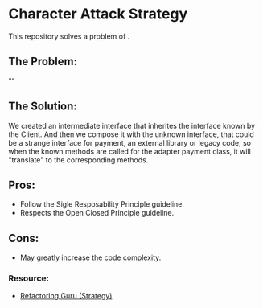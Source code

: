 # Character Attack Strategy 

This repository solves a problem of .

## The Problem:

""

## The Solution:

We created an intermediate interface that inherites the interface known by the Client. And then we compose it with the unknown interface, that could be a strange interface for payment, an external library or legacy code, so when the known methods are called for the adapter payment class, it will "translate" to the corresponding methods.

## Pros:
 
 - Follow the Sigle Resposability Principle guideline.
 - Respects the Open Closed Principle guideline.

## Cons:

 - May greatly increase the code complexity.


### **Resource:**

 - [Refactoring Guru (Strategy)](https://refactoring.guru/pt-br/design-patterns/strategy)
